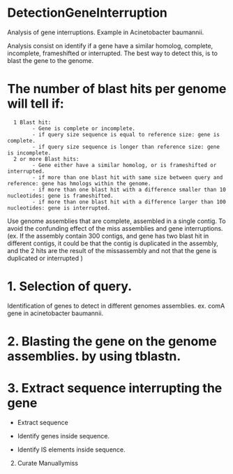 # DetectionGeneInterruption


Analysis of gene interruptions. Example in Acinetobacter baumannii.

Analysis consist on identify if a gene have a similar homolog, complete, incomplete, frameshifted or interrupted. The best way to detect this, is to blast the gene to the genome. 

# The number of blast hits per genome will tell if: 

      1 Blast hit: 
            - Gene is complete or incomplete.
            - if query size sequence is equal to reference size: gene is complete.
            - if query size sequence is longer than reference size: gene is incomplete.
      2 or more Blast hits:
            - Gene either have a similar homolog, or is frameshifted or interrupted.
            - if more than one blast hit with same size between query and reference: gene has hmologs within the genome.
            - if more than one blast hit with a difference smaller than 10 nucleotides: gene is frameshifted.
            - if more than one blast hit with a difference larger than 100 nucleotides: gene is interrupted.



Use genome assemblies that are complete, assembled in a single contig. To avoid the confunding effect of the miss assemblies and gene interruptions. (ex. If the assembly contain 300 contigs, and gene has two blast hit in different contigs, it could be that the contig is duplicated in the assembly, and the 2 hits are the result of the missassembly and not that the gene is duplicated or interrupted )

# 1. Selection of query. 
Identification of genes to detect in different genomes assemblies.
ex. comA gene in acinetobacter baumannii.  

# 2. Blasting the gene on the genome assemblies. by using tblastn. 


# 3. Extract sequence interrupting the gene

- Extract sequence

- Identify genes inside sequence.

- Identify IS elements inside sequence.



2. Curate Manuallymiss
